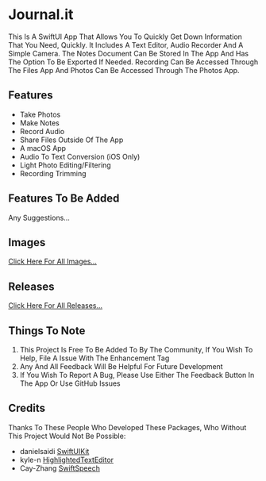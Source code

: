 # Journal.it

This Is A SwiftUI App That Allows You To Quickly Get Down Information That You Need, Quickly. It Includes A Text Editor, Audio Recorder And A Simple Camera. The Notes Document Can Be Stored In The App And Has The Option To Be Exported If Needed. Recording Can Be Accessed Through The Files App And Photos Can Be Accessed Through The Photos App.

## **Features**

 - Take Photos
 - Make Notes
 - Record Audio
 - Share Files Outside Of The App
 - A macOS App
 - Audio To Text Conversion (iOS Only)
 - Light Photo Editing/Filtering
 - Recording Trimming

## **Features To Be Added**

Any Suggestions...
 
## **Images**
 
 [Click Here For All Images...](https://github.com/markydoodled/Journal.it/tree/main/Images)
 
## **Releases**

[Click Here For All Releases...](https://github.com/markydoodled/Journal.it/releases)

## **Things To Note**

 1. This Project Is Free To Be Added To By The Community, If You Wish To Help, File A Issue With The Enhancement Tag
 2. Any And All Feedback Will Be Helpful For Future Development
 3. If You Wish To Report A Bug, Please Use Either The Feedback Button In The App Or Use GitHub Issues

## **Credits**
 
 Thanks To These People Who Developed These Packages, Who Without This Project Would Not Be Possible:
 
 - danielsaidi [SwiftUIKit](https://github.com/danielsaidi/SwiftUIKit)
 - kyle-n [HighlightedTextEditor](https://github.com/kyle-n/HighlightedTextEditor)
 - Cay-Zhang [SwiftSpeech](https://github.com/Cay-Zhang/SwiftSpeech)
